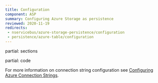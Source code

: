 ```yaml
---
title: Configuration
component: ASP
summary: Configuring Azure Storage as persistence
reviewed: 2020-11-19
redirects:
 - nservicebus/azure-storage-persistence/configuration
 - persistence/azure-table/configuration
---
```


partial: sections

partial: code

For more information on connection string configuration see [Configuring Azure Connection Strings](https://docs.microsoft.com/en-us/azure/storage/storage-configure-connection-string).

